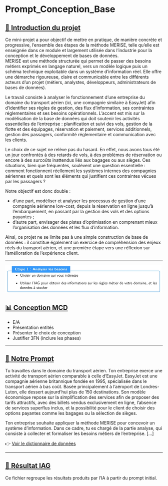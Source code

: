 # Prompt_Conception_Base

## [📌 Introduction du projet](./docs/rapport_complet.pdf)
Ce mini-projet a pour objectif de mettre en pratique, de manière concrète et progressive, l’ensemble des étapes de la méthode MERISE, telle qu’elle est enseignée dans ce module et largement utilisée dans l’industrie pour la conception et le développement de bases de données.  
MERISE est une méthode structurée qui permet de passer des besoins métiers exprimés en langage naturel, vers un modèle logique puis un schéma technique exploitable dans un système d’information réel. Elle offre une démarche rigoureuse, claire et communicable entre les différents acteurs d’un projet (métiers, analystes, développeurs, administrateurs de bases de données).  

Le travail consiste à analyser le fonctionnement d’une entreprise du domaine du transport aérien (ici, une compagnie similaire à EasyJet) afin d’identifier ses règles de gestion, des flux d’information, ses contraintes réglementaires et ses besoins opérationnels. L’accent est mis sur la modélisation de la base de données qui doit soutenir les activités essentielles de l’entreprise : planification et suivi des vols, gestion de la flotte et des équipages, réservation et paiement, services additionnels, gestion des passagers, conformité réglementaire et communication avec les clients.  

Le choix de ce sujet ne relève pas du hasard. En effet, nous avons tous été un jour confrontés à des retards de vols, à des problèmes de réservation ou encore à des surcoûts inattendus liés aux bagages ou aux sièges. Ces situations, bien que fréquentes, soulèvent une question essentielle : comment fonctionnent réellement les systèmes internes des compagnies aériennes et quels sont les éléments qui justifient ces contraintes vécues par les passagers ?  

Notre objectif est donc double :  
- d’une part, modéliser et analyser les processus de gestion d’une compagnie aérienne low-cost, depuis la réservation en ligne jusqu’à l’embarquement, en passant par la gestion des vols et des options payantes ;  
- d’autre part, envisager des pistes d’optimisation en comprenant mieux l’organisation des données et les flux d’information.  

Ainsi, ce projet ne se limite pas à une simple construction de base de données : il constitue également un exercice de compréhension des enjeux réels du transport aérien, et une première étape vers une réflexion sur l’amélioration de l’expérience client.  

---

<img src="./docs/etape1.jpg" alt="MCD" width="500"/>


## [📊 Conception MCD](./diagrams/mcd.png)
- E/A  
- Présentation entités  
- Présenter le choix de conception  
- Justifier 3FN (inclure les phases)  

---

## [📄 Notre Prompt](./docs/prompt.md)
Tu travailles dans le domaine du transport aérien. Ton entreprise exerce une activité de transport aérien comparable à celle d’EasyJet. EasyJet est une compagnie aérienne britannique fondée en 1995, spécialisée dans le transport aérien à bas coût. Basée principalement à l’aéroport de Londres-Luton, elle dessert aujourd’hui plus de 150 destinations. Son modèle économique repose sur la simplification des services afin de proposer des tarifs attractifs, avec des billets vendus exclusivement en ligne, l’absence de services superflus inclus, et la possibilité pour le client de choisir des options payantes comme les bagages ou la sélection de sièges.  

Ton entreprise souhaite appliquer la méthode MERISE pour concevoir un système d’information. Dans ce cadre, tu es chargé de la partie analyse, qui consiste à collecter et formaliser les besoins métiers de l’entreprise. [...]  

👉 [Voir le dictionnaire de données](./docs/dictionnaire_donnees.md)

---

## [🤖 Résultat IAG](./results/ia_result.md)
Ce fichier regroupe les résultats produits par l’IA à partir du prompt initial.  
